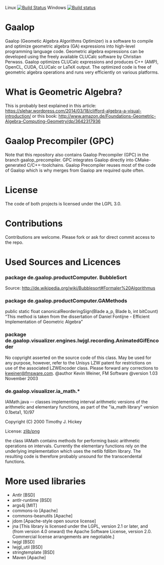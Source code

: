 Linux [![Build Status](https://travis-ci.org/CallForSanity/Gaalop.svg?branch=master)](https://travis-ci.org/CallForSanity/Gaalop)
Windows [![Build status](https://ci.appveyor.com/api/projects/status/g7y459h6sa6kn39h/branch/master?svg=true)](https://ci.appveyor.com/project/CallForSanity/gaalop/branch/master)

# Gaalop
Gaalop (Geometic Algebra Algorithms Optimizer) is a software to compile and optimize geometric algebra (GA) expressions into high-level programming language code. Geometric algebra expressions can be developed using the freely available CLUCalc software by Christian Perwass. Gaalop optimizes CLUCalc expressions and produces C++ (AMP), OpenCL, CUDA, CLUCalc or LaTeX output. The optimized code is free of geometric algebra operations and runs very efficiently on various platforms.

# What is Geometric Algebra?
This is probably best explained in this article:
https://slehar.wordpress.com/2014/03/18/clifford-algebra-a-visual-introduction/
or this book:
http://www.amazon.de/Foundations-Geometric-Algebra-Computing-Geometry/dp/3642317936

# Gaalop Precompiler (GPC)
Note that this repository also contains Gaalop Precompiler (GPC)
in the branch gaalop_precompiler.
GPC integrates Gaalop directly into CMake-generated C/C++-toolchains.
Gaalop Precompiler reuses most of the code of Gaalop
which is why merges from Gaalop are required quite often.

# License
The code of both projects is licensed under the LGPL 3.0.

# Contributions
Contributions are welcome.
Please fork or ask for direct commit access to the repo.

# Used Sources and Licences

### package de.gaalop.productComputer. BubbleSort
Source: http://de.wikipedia.org/wiki/Bubblesort#Formaler%20Algorithmus

### package de.gaalop.productComputer.GAMethods
public static float canonicalReorderingSign(Blade a_p, Blade b, int bitCount)
    “This method is taken from the dissertation of Daniel Fontijne - Efficient Implementation of Geometric Algebra”

### package de.gaalop.visualizer.engines.lwjgl.recording.AnimatedGifEncoder
No copyright asserted on the source code of this class. May be used for any
purpose, however, refer to the Unisys LZW patent for restrictions on use of
the associated LZWEncoder class. Please forward any corrections to
kweiner@fmsware.com.
@author Kevin Weiner, FM Software
@version 1.03 November 2003

### de.gaalop.visualizer.ia_math.*
IAMath.java 
  -- classes implementing interval arithmetic versions
     of the arithmetic and elementary functions,
     as part of the "ia_math library" version 0.1beta1, 10/97

Copyright (C) 2000 Timothy J. Hickey

License: <a href="http://interval.sourceforge.net/java/ia_math/licence.txt">zlib/png</a>

the class IAMath contains methods for performing basic
arithmetic operations on intervals. Currently the
elementary functions rely on the underlying implementation
which uses the netlib fdlibm library. The resulting code
is therefore probably unsound for the transcendental functions.


# More used libraries
- Antlr [BSD]
- antlr-runtime [BSD]
- args4j [MIT]
- commons-io [Apache]
- commons-beanutils [Apache]
- jdom [Apache-style open source license]
- jna [This library is licensed under the LGPL, version 2.1 or later, and (from version 4.0 onward) the Apache Software License, version 2.0. Commercial license arrangements are negotiable.]
- lwjgl [BSD]
- lwjgl_util [BSD]
- stringtemplate [BSD]
- Maven [Apache]
